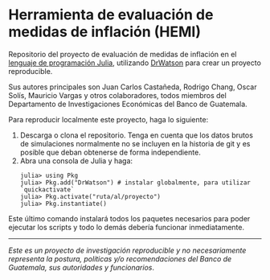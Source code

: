 # Herramienta de evaluación de medidas de inflación (HEMI)

Repositorio del proyecto de evaluación de medidas de inflación en el [lenguaje
de programación Julia](https://julialang.org/), utilizando
[DrWatson](https://juliadynamics.github.io/DrWatson.jl/stable/) para crear un
proyecto reproducible.

Sus autores principales son Juan Carlos Castañeda, Rodrigo Chang, Oscar Solís,
Mauricio Vargas y otros colaboradores, todos miembros del Departamento de
Investigaciones Económicas del Banco de Guatemala. 

Para reproducir localmente este proyecto, haga lo siguiente:

1. Descarga o clona el repositorio. Tenga en cuenta que los datos brutos de
    simulaciones normalmente no se incluyen en la historia de git y es posible
    que deban obtenerse de forma independiente.
2. Abra una consola de Julia y haga: 
   ```
   julia> using Pkg
   julia> Pkg.add("DrWatson") # instalar globalmente, para utilizar `quickactivate`
   julia> Pkg.activate("ruta/al/proyecto")
   julia> Pkg.instantiate()
   ```

Este último comando instalará todos los paquetes necesarios para poder ejecutar
los scripts y todo lo demás debería funcionar inmediatamente. 

---
*Este es un proyecto de investigación reproducible y no necesariamente representa la postura, políticas y/o recomendaciones del Banco de Guatemala, sus autoridades y funcionarios*. 